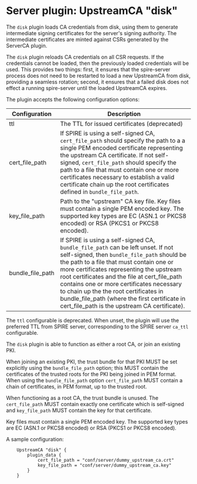 # Server plugin: UpstreamCA "disk"

The `disk` plugin loads CA credentials from disk, using them to generate
intermediate signing certificates for the server's signing authority. The
intermediate certificates are minted against CSRs generated by the ServerCA
plugin.

The `disk` plugin reloads CA credentials on all CSR requests. If the
credentials cannot be loaded, then the previously loaded credentials will be used.
This provides two things: first, it ensures that the spire-server process does not
need to be restarted to load a new UpstreamCA from disk, providing a seamless rotation;
second, it ensures that a failed disk does not effect a running spire-server until the
loaded UpstreamCA expires.

The plugin accepts the following configuration options:

| Configuration   | Description                                          |
| ----------------| ---------------------------------------------------- |
| ttl             | The TTL for issued certificates (deprecated)         |
| cert_file_path  | If SPIRE is using a self-signed CA, `cert_file_path` should specify the path to a a single PEM encoded certificate representing the upstream CA certificate. If not self-signed, `cert_file_path` should specify the path to a file that must contain one or more certificates necessary to establish a valid certificate chain up the root certificates defined in `bundle_file_path`. |
| key_file_path   | Path to the "upstream" CA key file. Key files must contain a single PEM encoded key. The supported key types are EC (ASN.1 or PKCS8 encoded) or RSA (PKCS1 or PKCS8 encoded).|
| bundle_file_path| If SPIRE is using a self-signed CA, `bundle_file_path` can be left unset. If not self-signed, then `bundle_file_path` should be the path to a file that must contain one or more certificates representing the upstream root certificates and the file at cert_file_path contains one or more certificates necessary to chain up the the root certificates in bundle_file_path (where the first certificate in cert_file_path is the upstream CA certificate). |

The `ttl` configurable is deprecated. When unset, the plugin will use the
preferred TTL from SPIRE server, corresponding to the SPIRE server `ca_ttl`
configurable.

The `disk` plugin is able to function as either a root CA, or join an existing PKI.

When joining an existing PKI, the trust bundle for that PKI MUST be set explicitly
using the `bundle_file_path` option; this MUST contain the certificates of the trusted
roots for the PKI being joined in PEM format. When using the `bundle_file_path` option
`cert_file_path` MUST contain a chain of certificates, in PEM format, up to the trusted 
root. 

When functioning as a root CA, the trust bundle is unused. The `cert_file_path` MUST contain
exactly one certificate which is self-signed and `key_file_path` MUST contain the key for
that certificate.

Key files must contain a single PEM encoded key. The supported key types are EC (ASN.1 or PKCS8 encoded) or RSA (PKCS1 or PKCS8 encoded).

A sample configuration:

```
    UpstreamCA "disk" {
        plugin_data {
            cert_file_path = "conf/server/dummy_upstream_ca.crt"
            key_file_path = "conf/server/dummy_upstream_ca.key"
        }
    }
```

